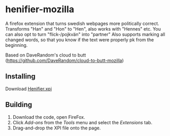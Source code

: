 # henifier-mozilla

A firefox extension that turns swedish webpages more politically correct. 
Transforms "Han" and "Hon" to "Hen", also works with "Hennes" etc.
You can also opt to turn "flick-/pojkvän" into "partner"
Also supports marking all changed words, so that you know if the text were properly pk from the beginning.

Based on DaveRandom's cloud to butt (https://github.com/DaveRandom/cloud-to-butt-mozilla)


## Installing

Download [Henifier.xpi](https://github.com/Nattfrosten/henifier-mozilla/raw/master/Henifier.xpi)


## Building

1. Download the code, open FireFox.
2. Click *Add-ons* from the *Tools* menu and select the *Extensions* tab.
3. Drag-and-drop the XPI file onto the page.